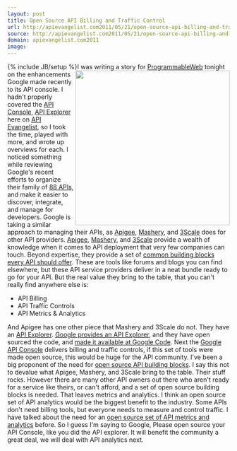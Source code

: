 ```yaml
---
layout: post
title: Open Source API Billing and Traffic Control
url: http://apievangelist.com2011/05/21/open-source-api-billing-and-traffic-control/
source: http://apievangelist.com2011/05/21/open-source-api-billing-and-traffic-control/
domain: apievangelist.com2011
image: 
---
```

{% include JB/setup %}<img src="http://kinlane-productions.s3.amazonaws.com/google/Google-APIs-Console-1.png"  width="350" align="right" />I was writing a story for <a title="ProgrammableWeb" href="http://www.programmableweb.com">ProgrammableWeb</a> tonight on the enhancements Google made recently to its API console.
I hadn't properly covered the <a title="API Console" href="https://code.google.com/apis/console/">API Console</a>, <a title="API Explorer" href="http://code.google.com/apis/explorer/">API Explorer</a> here on <a title="API Evangelist" href="http://www.apievangelist.com">API Evangelist</a>, so I took the time, played with more, and wrote up overviews for each.
I noticed something while reviewing Google's recent efforts to organize their family of <a title="88 APIs" href="http://www.programmableweb.com/apis/directory/1?company=Google">88 APIs</a>, and make it easier to discover, integrate, and manage for developers.
Google is taking a similar approach to managing their APIs, as <a title="Apigee" href="http://www.apigee.com">Apigee</a>, <a title="Mashery" href="http://www.mashery.com">Mashery</a>, and <a title="3Scale" href="http://www.3Scale.net">3Scale</a> does for other API providers.
<a title="Apigee" href="http://blog.apievangelist.com/2010/10/10/apigee-api-services/">Apigee</a>, <a title="Mashery" href="http://blog.apievangelist.com/2010/10/10/mashery-api-services/">Mashery</a>, and <a title="3Scale" href="http://blog.apievangelist.com/2010/10/10/3scale-api-services/">3Scale</a> provide a wealth of knowledge when it comes to API deployment that very few companies can touch.
Beyond expertise, they provide a set of <a title="common building blocks every API should offer" href="http://blog.apievangelist.com/2011/03/07/api-area-common-building-blocks/">common building blocks every API should offer</a>. These are tools like forums and blogs you can find elsewhere, but these API service providers deliver in a neat bundle ready to go for your API.
But the real value they bring to the table, that you can't really find anywhere else is:
<ul>
     <li>API Billing
     </li>
     <li>API Traffic Controls
     </li>
     <li>API Metrics &amp; Analytics
     </li>
</ul>And Apigee has one other piece that Mashery and 3Scale do not. They have an <a title="API Explorer" href="http://apigee.com/about/products_togo.html">API Explorer</a>.
<a title="Google provides an API explorer" href="http://blog.apievangelist.com/2011/05/21/google-apis-explorer/">Google provides an API Explorer</a>, and they have open sourced the code, and <a title="made it available at Google Code" href="http://code.google.com/p/google-apis-explorer/">made it available at Google Code</a>.
Next the <a title="Google API Console" href="http://blog.apievangelist.com/2011/05/21/google-apis-console/">Google API Console</a> delivers billing and traffic controls, if this set of tools were made open source, this would be huge for the API community.
I've been a big proponent of the need for <a title="open source building blocks" href="http://blog.apievangelist.com/2011/04/04/open-building-blocks-for-an-api/">open source API building blocks</a>. I say this not to devalue what Apigee, Mashery, and 3Scale bring to the table. Their stuff rocks. However there are many other API owners out there who aren't ready for a service like theirs, or can't afford, and a set of open source building blocks is needed.
That leaves metrics and analytics. I think an open source set of API analytics would be the biggest benefit to the industry. Some APIs don't need billing tools, but everyone needs to measure and control traffic. I have talked about the need for an <a title="open source set of aPI metrics and analytics" href="http://blog.apievangelist.com/2011/03/31/api-metrics-and-analytics/">open source set of API metrics and analytics</a> before.
So I guess I'm saying to Google, Please open source your API Console, like you did the API explorer. It will benefit the community a great deal, we will deal with API analytics next.
